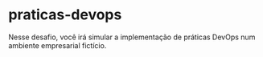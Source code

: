 # praticas-devops
Nesse desafio, você irá simular a implementação de práticas DevOps num ambiente empresarial fictício.

